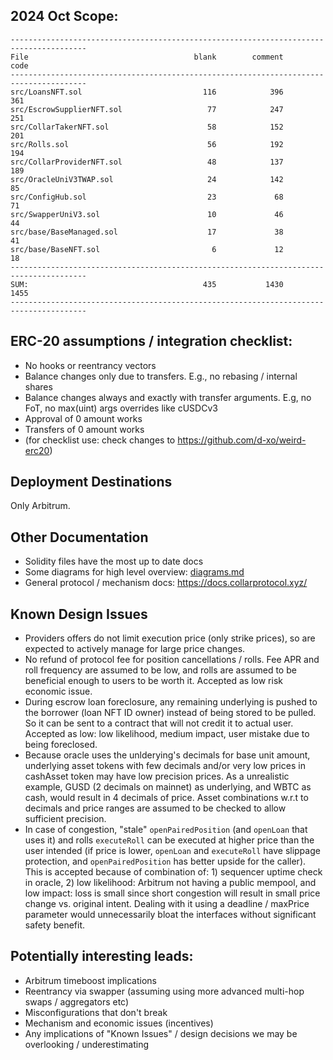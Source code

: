 ## 2024 Oct Scope:

```
---------------------------------------------------------------------------------------
File                                     blank        comment           code
---------------------------------------------------------------------------------------
src/LoansNFT.sol                           116            396            361
src/EscrowSupplierNFT.sol                   77            247            251
src/CollarTakerNFT.sol                      58            152            201
src/Rolls.sol                               56            192            194
src/CollarProviderNFT.sol                   48            137            189
src/OracleUniV3TWAP.sol                     24            142             85
src/ConfigHub.sol                           23             68             71
src/SwapperUniV3.sol                        10             46             44
src/base/BaseManaged.sol                    17             38             41
src/base/BaseNFT.sol                         6             12             18
---------------------------------------------------------------------------------------
SUM:                                       435           1430           1455
---------------------------------------------------------------------------------------
```

## ERC-20 assumptions / integration checklist: 
- No hooks or reentrancy vectors
- Balance changes only due to transfers. E.g., no rebasing / internal shares
- Balance changes always and exactly with transfer arguments. E.g, no FoT, no max(uint) args overrides like cUSDCv3
- Approval of 0 amount works
- Transfers of 0 amount works
- (for checklist use: check changes to https://github.com/d-xo/weird-erc20)

## Deployment Destinations
Only Arbitrum.

## Other Documentation
- Solidity files have the most up to date docs
- Some diagrams for high level overview: [diagrams.md](diagrams.md) 
- General protocol / mechanism docs: https://docs.collarprotocol.xyz/

## Known Design Issues
- Providers offers do not limit execution price (only strike prices), so are expected to actively manage for large price changes.
- No refund of protocol fee for position cancellations / rolls. Fee APR and roll frequency are assumed to be low, and rolls are assumed to be beneficial enough to users to be worth it. Accepted as low risk economic issue.
- During escrow loan foreclosure, any remaining underlying is pushed to the borrower (loan NFT ID owner) instead of being stored to be pulled. So it can be sent to a contract that will not credit it to actual user. Accepted as low: low likelihood, medium impact, user mistake due to being foreclosed.
- Because oracle uses the unlderying's decimals for base unit amount, underlying asset tokens with few decimals and/or very low prices in cashAsset token may have low precision prices. As a unrealistic example, GUSD (2 decimals on mainnet) as underlying, and WBTC as cash, would result in 4 decimals of price. Asset combinations w.r.t to decimals and price ranges are assumed to be checked to allow sufficient precision.
- In case of congestion, "stale" `openPairedPosition` (and `openLoan` that uses it) and rolls `executeRoll` can be executed at higher price than the user intended (if price is lower, `openLoan` and `executeRoll` have slippage protection, and `openPairedPosition` has better upside for the caller). This is accepted because of combination of: 1) sequencer uptime check in oracle, 2) low likelihood: Arbitrum not having a public mempool, and low impact: loss is small since short congestion will result in small price change vs. original intent. Dealing with it using a deadline / maxPrice parameter would unnecessarily bloat the interfaces without significant safety benefit. 

## Potentially interesting leads:
- Arbitrum timeboost implications
- Reentrancy via swapper (assuming using more advanced multi-hop swaps / aggregators etc)
- Misconfigurations that don't break
- Mechanism and economic issues (incentives)
- Any implications of "Known Issues" / design decisions we may be overlooking / underestimating  
